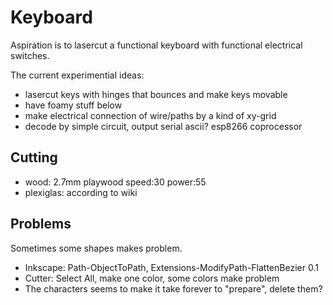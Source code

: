 # Keyboard

Aspiration is to lasercut a functional keyboard with functional electrical switches.

The current experimential ideas:
- lasercut keys with hinges that bounces and make keys movable
- have foamy stuff below
- make electrical connection of wire/paths by a kind of xy-grid
- decode by simple circuit, output serial ascii? esp8266 coprocessor

## Cutting

- wood: 2.7mm playwood speed:30 power:55
- plexiglas: according to wiki

## Problems

Sometimes some shapes makes problem.

- Inkscape: Path-ObjectToPath, Extensions-ModifyPath-FlattenBezier 0.1
- Cutter: Select All, make one color, some colors make problem
- The characters seems to make it take forever to "prepare", delete them?



